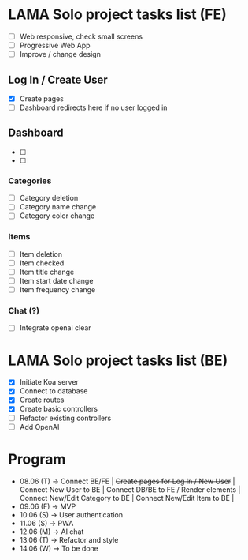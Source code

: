 # LAMA Solo project tasks list (FE)
- [ ] Web responsive, check small screens
- [ ] Progressive Web App
- [ ] Improve / change design
## Log In / Create User
- [x] Create pages
- [ ] Dashboard redirects here if no user logged in
## Dashboard
- [ ]
- [ ]
### Categories
- [ ] Category deletion
- [ ] Category name change
- [ ] Category color change
### Items
- [ ] Item deletion
- [ ] Item checked
- [ ] Item title change
- [ ] Item start date change
- [ ] Item frequency change
### Chat (?)
- [ ] Integrate openai
clear
# LAMA Solo project tasks list (BE)
- [x] Initiate Koa server
- [x] Connect to database
- [x] Create routes
- [x] Create basic controllers
- [ ] Refactor existing controllers
- [ ] Add OpenAI 

# Program
- 08.06 (T) -> Connect BE/FE |
~~Create pages for Log In / New User~~ |
~~Connect New User to BE~~ |
~~Connect DB/BE to FE / Render elements~~ |
Connect New/Edit Category to BE |
Connect New/Edit Item to BE |
- 09.06 (F) -> MVP
- 10.06 (S) -> User authentication
- 11.06 (S) -> PWA
- 12.06 (M) -> AI chat
- 13.06 (T) -> Refactor and style
- 14.06 (W) -> To be done